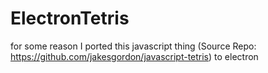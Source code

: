 # ElectronTetris
for some reason I ported this javascript thing (Source Repo: https://github.com/jakesgordon/javascript-tetris) to electron
